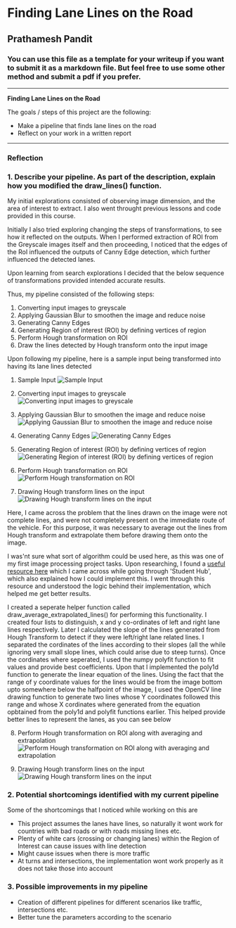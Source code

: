 # **Finding Lane Lines on the Road** 

## Prathamesh Pandit

### You can use this file as a template for your writeup if you want to submit it as a markdown file. But feel free to use some other method and submit a pdf if you prefer.

---

**Finding Lane Lines on the Road**

The goals / steps of this project are the following:
* Make a pipeline that finds lane lines on the road
* Reflect on your work in a written report


---

### Reflection

### 1. Describe your pipeline. As part of the description, explain how you modified the draw_lines() function.

My initial explorations consisted of observing image dimension, and the area of interest to extract. I also went throught previous lessons and code provided in this course.

Initially I also tried exploring changing the steps of transformations, to see how it reflected on the outputs. When I performed extraction of ROI from the Greyscale images itself and then proceeding, I noticed that the edges of the RoI influenced the outputs of Canny Edge detection, which further influenced the detected lanes.

Upon learning from search explorations I decided that the below sequence of transformations provided intended accurate results.

Thus, my pipeline consisted of the following steps:
1. Converting input images to greyscale
2. Applying Gaussian Blur to smoothen the image and reduce noise
3. Generating Canny Edges
4. Generating Region of interest (ROI) by defining vertices of region
5. Perform Hough transformation on ROI
6. Draw the lines detected by Hough transform onto the input image

Upon following my pipeline, here is a sample input being transformed into having its lane lines detected
1. Sample Input
![Sample Input](./test_images/whiteCarLaneSwitch.jpg)

2. Converting input images to greyscale
![Converting input images to greyscale](./test_images/whiteCarLaneSwitch-gray.jpg)

3. Applying Gaussian Blur to smoothen the image and reduce noise
![Applying Gaussian Blur to smoothen the image and reduce noise](./test_images/whiteCarLaneSwitch-gblur.jpg)

4. Generating Canny Edges
![Generating Canny Edges](./test_images/whiteCarLaneSwitch-canny.jpg)

5. Generating Region of interest (ROI) by defining vertices of region
![Generating Region of interest (ROI) by defining vertices of region](./test_images/whiteCarLaneSwitch-roi.jpg)

6. Perform Hough transformation on ROI
![Perform Hough transformation on ROI](./test_images/whiteCarLaneSwitch-hough-standard.jpg)

7. Drawing Hough transform lines on the input
![Drawing Hough transform lines on the input](./test_images/whiteCarLaneSwitch-with-edges-standard.jpg)

Here, I came across the problem that the lines drawn on the image were not complete lines, and were not completely present on the immediate route of the vehicle.
For this purpose, it was necessary to average out the lines from Hough transform and extrapolate them before drawing them onto the image.

I was'nt sure what sort of algorithm could be used here, as this was one of my first image processing project tasks. Upon researching, I found a [useful resource here](https://medium.com/@mrhwick/simple-lane-detection-with-opencv-bfeb6ae54ec0) which I came across while going through 'Student Hub', which also explained how I could implement this. I went through this resource and understood the logic behind their implementation, which helped me get better results.

I created a seperate helper function called draw_average_extrapolated_lines() for performing this functionality. I created four lists to distinguish, x and y co-ordinates of left and right lane lines respectively. Later I calculated the slope of the lines generated from Hough Transform to detect if they were left/right lane related lines. I separated the cordinates of the lines according to their slopes (all the while ignoring very small slope lines, which could arise due to steep turns). Once the cordinates where seperated, I used the numpy polyfit function to fit values and provide best coefficients. Upon that I implemented the poly1d function to generate the linear equation of the lines. Using the fact that the range of y coordinate values for the lines would be from the image bottom upto somewhere below the halfpoint of the image, I used the OpenCV line drawing function to generate two lines whose Y coordinates followed this range and whose X cordinates where generated from the equation opbtained from the poly1d and polyfit functions earlier. This helped provide better lines to represent the lanes, as you can see below

8. Perform Hough transformation on ROI along with averaging and extrapolation
![Perform Hough transformation on ROI along with averaging and extrapolation](./test_images/whiteCarLaneSwitch-hough.jpg)

9. Drawing Hough transform lines on the input
![Drawing Hough transform lines on the input](./test_images/whiteCarLaneSwitch-with-edges.jpg)



### 2. Potential shortcomings identified with my current pipeline

Some of the shortcomings that I noticed while working on this are

* This project assumes the lanes have lines, so naturally it wont work for countries with bad roads or with roads missing lines etc.
* Plenty of white cars (crossing or changing lanes) within the Region of Interest can cause issues with line detection
* Might cause issues when there is more traffic
* At turns and intersections, the implementation wont work properly as it does not take those into account

### 3. Possible improvements in my pipeline

* Creation of different pipelines for different scenarios like traffic, intersections etc.
* Better tune the parameters according to the scenario